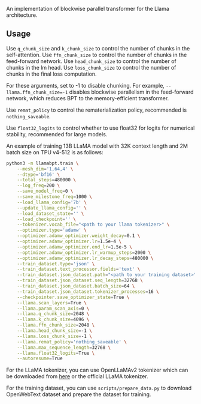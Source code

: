 An implementation of blockwise parallel transformer for the Llama architecture.

## Usage

Use `q_chunk_size` and `k_chunk_size` to control the number of chunks in the self-attention.
Use `ffn_chunk_size` to control the number of chunks in the feed-forward network.
Use `head_chunk_size` to control the number of chunks in the lm head.
Use `loss_chunk_size` to control the number of chunks in the final loss computation.

For these arguments, set to -1 to disable chunking. For example, `--llama.ffn_chunk_size=-1` disables blockwise parallelism in the feed-forward network, which reduces BPT to the memory-efficient transformer.

Use `remat_policy` to control the rematerialization policy, recommended is `nothing_saveable`.

Use `float32_logits` to control whether to use float32 for logits for numerical stability, recommended for large models.

An example of training 13B LLaMA model with 32K context length and 2M batch size on TPU v4-512 is as follows:

```bash
python3 -m llamabpt.train \
    --mesh_dim='1,64,4' \
    --dtype='bf16' \
    --total_steps=480000 \
    --log_freq=200 \
    --save_model_freq=0 \
    --save_milestone_freq=1000 \
    --load_llama_config='7b' \
    --update_llama_config='' \
    --load_dataset_state='' \
    --load_checkpoint='' \
    --tokenizer.vocab_file="<path to your llama tokenizer>" \
    --optimizer.type='adamw' \
    --optimizer.adamw_optimizer.weight_decay=0.1 \
    --optimizer.adamw_optimizer.lr=1.5e-4 \
    --optimizer.adamw_optimizer.end_lr=1.5e-5 \
    --optimizer.adamw_optimizer.lr_warmup_steps=2000 \
    --optimizer.adamw_optimizer.lr_decay_steps=480000 \
    --train_dataset.type='json' \
    --train_dataset.text_processor.fields='text' \
    --train_dataset.json_dataset.path="<path to your training dataset>" \
    --train_dataset.json_dataset.seq_length=32768 \
    --train_dataset.json_dataset.batch_size=64 \
    --train_dataset.json_dataset.tokenizer_processes=16 \
    --checkpointer.save_optimizer_state=True \
    --llama.scan_layers=True \
    --llama.param_scan_axis=0 \
    --llama.q_chunk_size=2048 \
    --llama.k_chunk_size=4096 \
    --llama.ffn_chunk_size=2048 \
    --llama.head_chunk_size=-1 \
    --llama.loss_chunk_size=-1 \
    --llama.remat_policy='nothing_saveable' \
    --llama.max_sequence_length=32768 \
    --llama.float32_logits=True \
    --autoresume=True
```

For the LLaMA tokenizer, you can use OpenLLaMAv2 tokenizer which can be downloaded from [here](https://drive.google.com/file/d/1p9KAUxtAEOgJhUvOJVhUjHp8oOf7d1wW/view?usp=sharing) or the official LLaMA tokenizer.

For the training dataset, you can use `scripts/prepare_data.py` to download OpenWebText dataset and prepare the dataset for training.
